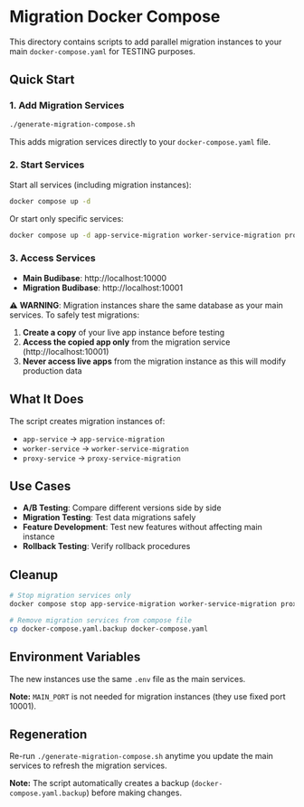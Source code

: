 # Migration Docker Compose

This directory contains scripts to add parallel migration instances to your main `docker-compose.yaml` for TESTING purposes.

## Quick Start

### 1. Add Migration Services

```bash
./generate-migration-compose.sh
```

This adds migration services directly to your `docker-compose.yaml` file.

### 2. Start Services

Start all services (including migration instances):
```bash
docker compose up -d
```

Or start only specific services:
```bash     # Main services only
docker compose up -d app-service-migration worker-service-migration proxy-service-migration  # Migration services only
```

### 3. Access Services

- **Main Budibase**: http://localhost:10000
- **Migration Budibase**: http://localhost:10001

⚠️ **WARNING**: Migration instances share the same database as your main services. To safely test migrations:

1. **Create a copy** of your live app instance before testing
2. **Access the copied app only** from the migration service (http://localhost:10001)
3. **Never access live apps** from the migration instance as this will modify production data

## What It Does

The script creates migration instances of:

- `app-service` → `app-service-migration`
- `worker-service` → `worker-service-migration` 
- `proxy-service` → `proxy-service-migration`

## Use Cases

- **A/B Testing**: Compare different versions side by side
- **Migration Testing**: Test data migrations safely
- **Feature Development**: Test new features without affecting main instance
- **Rollback Testing**: Verify rollback procedures

## Cleanup

```bash
# Stop migration services only
docker compose stop app-service-migration worker-service-migration proxy-service-migration

# Remove migration services from compose file
cp docker-compose.yaml.backup docker-compose.yaml
```

## Environment Variables

The new instances use the same `.env` file as the main services.

**Note:** `MAIN_PORT` is not needed for migration instances (they use fixed port 10001).

## Regeneration

Re-run `./generate-migration-compose.sh` anytime you update the main services to refresh the migration services.

**Note:** The script automatically creates a backup (`docker-compose.yaml.backup`) before making changes.
